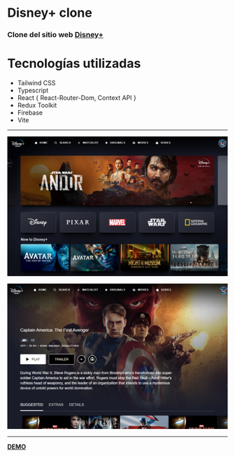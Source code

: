 # Disney+ clone

### Clone del sitio web [Disney+](https://www.disneyplus.com/home)

# Tecnologías utilizadas

* Tailwind CSS
* Typescript
* React { React-Router-Dom, Context API }
* Redux Toolkit
* Firebase
* Vite

---
![](./src/media/images/HomeImage.png)

![](./src/media/images/sectionImage.png)

---

**[DEMO](https://disney-plus-clone-lushogv.vercel.app/)**
